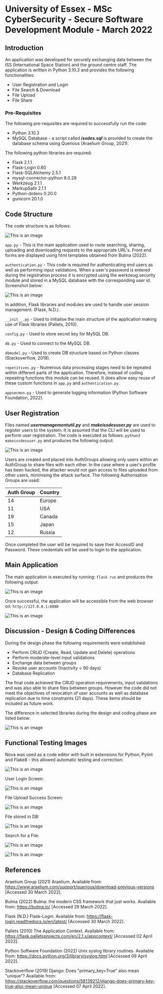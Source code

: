 # University of Essex - MSc CyberSecurity - Secure Software Development Module - March 2022

## Introduction ##

An application was developed for securely exchanging data between the ISS (International Space Station) and the ground centre staff. The application is written in Python 3.10.3 and provides the following functionalities:

* User Registration and Login
* File Search & Download
* File Upload
* File Share

### Pre-Requisites

The following pre-requisites are required to successfully run the code:

* Python 3.10.3
* MySQL Database - a script called ***issdes.sql*** is provided to create the database schema using Querious (Araelium Group, 2021). 
 
The following python libraries are required:

* Flask 2.1.1
* Flask-Login 0.60
* Flask-SQLAlchemy 2.5.1
* mysql-connector-python 8.0.28
* Werkzeug 2.1.1
* MarkupSafe 2.1.1
* Python-dotenv 0.20.0
* gunicorn 20.1.0

## Code Structure ##

The code structure is as follows:

![This is an image](https://github.com/ssdgroup2/issdes/blob/main/images/codestructure.png)

`app.py` - This is the main application used to route searching, sharing, uploading and downloading requests to the appropriate URL's. Front end forms are displayed using html templates obtained from Bulma (2022).

`authentication.py` - This code is required for authenticating end users as well as performing input validations. When a user's password is entered during the registration process it is encrypted using the werkzeug.security module and stored in a MySQL database with the corresponding user id. Screenshot below:

![This is an image](https://github.com/zihaadk/secure-software-development/blob/main/images/dbs1.png)

In addition, Flask libraries and modules are used to handle user session management. (Flask, N.D.).

`__init__.py` - Used to initialise the main structure of the application making use of Flask libraries (Pallets, 2010).

`config.py` - Used to store secret key for MySQL DB.

`db.py` - Used to connect to the MySQL DB.

`dbmodel.py` - Used to create DB structure based on Python classes (Stackoverflow, 2019).

`repetitives.py` - Numerous data processing stages need to be repeated within different parts of the application. Therefore, instead of coding repeating functions this module can be reused. It does allow easy reuse of these custom functions in `app.py` and `authentication.py`.

`appsecmon.py` - Used to generate logging information (Python Software Foundation, 2022).

## User Registration ##

Files named ***usermanagementutil.py*** and ***makeissdesuser.py*** are used to register users to the system. It is assumed that the CLI will be used to perform user registration. The code is executed as follows: `python3 makeissdesuser.py` and produces the following output:

![This is an image](https://github.com/zihaadk/secure-software-development/blob/main/images/userreg.png)

Users are created and placed into AuthGroups allowing only users within an AuthGroup to share files with each other. In the case where a user's profile has been hacked, the attacker would not gain access to files uploaded from other users, minimising the attack surface. The following Authorisation Groups are used:

Auth Group    | Country
------------- | -------------
14            | Europe
11            | USA
19            | Canada
15            | Japan
12            | Russia

Once completed the user will be required to save their AccessID and Password. These credentials will be used to login to the application.

## Main Application ##

The main application is executed by running: `flask run` and produces the following output:

![This is an image](https://github.com/zihaadk/secure-software-development/blob/main/images/flaskoutput.png)

Once successful, the application will be accessible from the web browser on: `http://127.0.0.1:8080`

![This is an image](https://github.com/zihaadk/secure-software-development/blob/main/images/issdesui.png)

## Discussion - Design & Coding Differences ##

During the design phase the following requirements were established:

* Perform CRUD (Create, Read, Update and Delete) operations
* Perform moderate-level input validations
* Exchange data between groups
* Revoke user accounts (Inactivity = 90 days)
* Database Replication

The final code achieved the CRUD operation requirements, input validations and was also able to share files between groups. However the code did not meet the objectives of revocation of user accounts as well as database replication due to time constraints (21 days). These items should be included as future work.

The difference in selected libraries during the design and coding phase are listed below:

![This is an image](https://github.com/zihaadk/secure-software-development/blob/main/images/diff_library.png)

## Functional Testing Images ##

Nova was used as a code editor with built in extensions for Python, Pylint and Flake8 - this allowed automatic testing and correction:

![This is an image](https://github.com/zihaadk/secure-software-development/blob/main/images/nova.png)

User Login Screen:

![This is an image](https://github.com/zihaadk/secure-software-development/blob/main/images/userlogin.png)

File Upload Success Screen:

![This is an image](https://github.com/zihaadk/secure-software-development/blob/main/images/Fileupload.png)

File stored in DB:

![This is an image](https://github.com/zihaadk/secure-software-development/blob/main/images/filestored.png)

Search for a File:

![This is an image](https://github.com/zihaadk/secure-software-development/blob/main/images/search1.png)

![This is an image](https://github.com/zihaadk/secure-software-development/blob/main/images/search2.png)

## References ##

Araelium Group (2021) Araelium. Available from: https://www.araelium.com/support/querious/download-previous-versions [Accessed 30 March 2022].

Bulma (2022) Bulma: the modern CSS framework that just works. Available from: https://bulma.io/ [Accessed 29 March 2022].

Flask (N.D.) Flask-Login. Available from: https://flask-login.readthedocs.io/en/latest/ [Accessed 30 March 2022].

Pallets (2010) The Application Context. Available from: https://flask.palletsprojects.com/en/2.1.x/appcontext/ [Accessed 02 April 2022].

Python Software Foundation (2022) Unix syslog library routines. Available from: https://docs.python.org/3/library/syslog.html [Accessed 09 April 2022].

Stackoverflow (2019) Django: Does "primary_key=True" also mean "unique"? Available from: https://stackoverflow.com/questions/58139212/django-does-primary-key-true-also-mean-unique [Accessed 07 April 2022].


